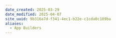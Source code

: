 ```yaml
---
date_created: 2025-03-29
date_modified: 2025-04-07
site_uuid: 9b316a7d-f341-4ec1-b22e-c1cda0c189ba
aliases:
  - App Builders
---
```


